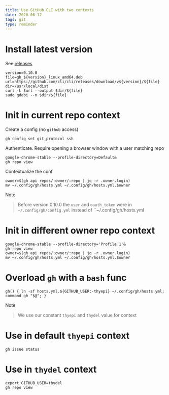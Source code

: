 ```yaml
---
title: Use GitHub CLI with two contexts
date: 2020-06-12
tags: git
type: reminder
---
```


# Install latest version

See [releases](https://github.com/cli/cli/releases "github.com")

```
version=0.10.0
file=gh_${version}_linux_amd64.deb
url=https://github.com/cli/cli/releases/download/v${version}/${file}
dir=/usr/local/dist
curl -L $url --output $dir/${file}
sudo gdebi --n $dir/${file}
```

# Init in current repo context

Create a config (no `github` access)

```
gh config set git_protocol ssh
```

Authenticate. Require opening a browser window with a user matching
repo

```
google-chrome-stable --profile-directory=Default&
gh repo view
```

Contextualize the conf

```
owner=$(gh api repos/:owner/:repo | jq -r .owner.login)
mv ~/.config/gh/hosts.yml ~/.config/gh/hosts.yml.$owner
```

Note

> Before version 0.10.0 the `user` and `oauth_token` were in
> `~/.config/gh/config.yml` instead of ``~/.config/gh/hosts.yml` `

# Init in different owner repo context

```
google-chrome-stable --profile-directory='Profile 1'&
gh repo view
owner=$(gh api repos/:owner/:repo | jq -r .owner.login)
mv ~/.config/gh/hosts.yml ~/.config/gh/hosts.yml.$owner
```

# Overload `gh` with a `bash` func

```
gh() { ln -sf hosts.yml.${GITHUB_USER:-thyepi} ~/.config/gh/hosts.yml; command gh "$@"; }
```

Note

> We use our constant `thyepi` and `thydel` value for context

# Use in default `thyepi` context

```
gh issue status
```

# Use in `thydel` context

```
export GITHUB_USER=thydel
gh repo view
```
